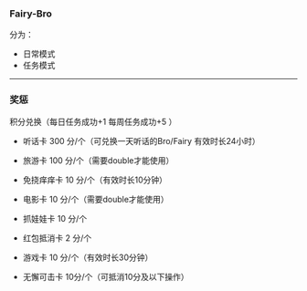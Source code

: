 ### Fairy-Bro
分为：
* 日常模式
* 任务模式
 
***
 
### 奖惩
积分兑换（每日任务成功+1 每周任务成功+5 ）

* 听话卡 300 分/个（可兑换一天听话的Bro/Fairy 有效时长24小时）

* 旅游卡 100 分/个（需要double才能使用）
* 免挠痒痒卡 10 分/个（有效时长10分钟）
* 电影卡 10 分/个（需要double才能使用）
* 抓娃娃卡 10 分/个
* 红包抵消卡 2 分/个
* 游戏卡 10 分/个（有效时长30分钟）
* 无懈可击卡 10分/个（可抵消10分及以下操作）

